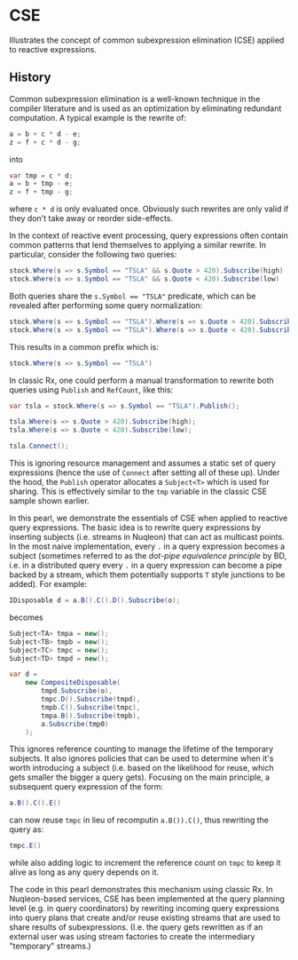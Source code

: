 # CSE

Illustrates the concept of common subexpression elimination (CSE) applied to reactive expressions.

## History

Common subexpression elimination is a well-known technique in the compiler literature and is used as an optimization by eliminating redundant computation. A typical example is the rewrite of:

```csharp
a = b + c * d - e;
z = f + c * d - g;
```

into

```csharp
var tmp = c * d;
a = b + tmp - e;
z = f + tmp - g;
```

where `c * d` is only evaluated once. Obviously such rewrites are only valid if they don't take away or reorder side-effects.

In the context of reactive event processing, query expressions often contain common patterns that lend themselves to applying a similar rewrite. In particular, consider the following two queries:

```csharp
stock.Where(s => s.Symbol == "TSLA" && s.Quote > 420).Subscribe(high)
stock.Where(s => s.Symbol == "TSLA" && s.Quote < 420).Subscribe(low)
```

Both queries share the `s.Symbol == "TSLA"` predicate, which can be revealed after performing some query normalization:

```csharp
stock.Where(s => s.Symbol == "TSLA").Where(s => s.Quote > 420).Subscribe(high)
stock.Where(s => s.Symbol == "TSLA").Where(s => s.Quote < 420).Subscribe(low)
```

This results in a common prefix which is:

```csharp
stock.Where(s => s.Symbol == "TSLA")
```

In classic Rx, one could perform a manual transformation to rewrite both queries using `Publish` and `RefCount`, like this:

```csharp
var tsla = stock.Where(s => s.Symbol == "TSLA").Publish();

tsla.Where(s => s.Quote > 420).Subscribe(high);
tsla.Where(s => s.Quote < 420).Subscribe(low);

tsla.Connect();
```

This is ignoring resource management and assumes a static set of query expressions (hence the use of `Connect` after setting all of these up). Under the hood, the `Publish` operator allocates a `Subject<T>` which is used for sharing. This is effectively similar to the `tmp` variable in the classic CSE sample shown earlier.

In this pearl, we demonstrate the essentials of CSE when applied to reactive query expressions. The basic idea is to rewrite query expressions by inserting subjects (i.e. streams in Nuqleon) that can act as multicast points. In the most naive implementation, every `.` in a query expression becomes a subject (sometimes referred to as the *dot-pipe equivalence principle* by BD, i.e. in a distributed query every `.` in a query expression can become a pipe backed by a stream, which them potentially supports `T` style junctions to be added). For example:

```csharp
IDisposable d = a.B().C().D().Subscribe(o);
```

becomes

```csharp
Subject<TA> tmpa = new();
Subject<TB> tmpb = new();
Subject<TC> tmpc = new();
Subject<TD> tmpd = new();

var d =
    new CompositeDisposable(
        tmpd.Subscribe(o),
        tmpc.D().Subscribe(tmpd),
        tmpb.C().Subscribe(tmpc),
        tmpa.B().Subscribe(tmpb),
        a.Subscribe(tmp0)
    );
```

This ignores reference counting to manage the lifetime of the temporary subjects. It also ignores policies that can be used to determine when it's worth introducing a subject (i.e. based on the likelihood for reuse, which gets smaller the bigger a query gets). Focusing on the main principle, a subsequent query expression of the form:

```csharp
a.B().C().E()
```

can now reuse `tmpc` in lieu of recomputin `a.B()).C()`, thus rewriting the query as:

```csharp
tmpc.E()
```

while also adding logic to increment the reference count on `tmpc` to keep it alive as long as any query depends on it.

The code in this pearl demonstrates this mechanism using classic Rx. In Nuqleon-based services, CSE has been implemented at the query planning level (e.g. in query coordinators) by rewriting incoming query expressions into query plans that create and/or reuse existing streams that are used to share results of subexpressions. (I.e. the query gets rewritten as if an external user was using stream factories to create the intermediary "temporary" streams.)
